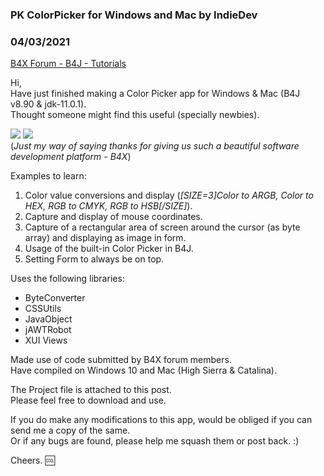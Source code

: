 ### PK ColorPicker for Windows and Mac by IndieDev
### 04/03/2021
[B4X Forum - B4J - Tutorials](https://www.b4x.com/android/forum/threads/129353/)

Hi,  
Have just finished making a Color Picker app for Windows & Mac (B4J v8.90 & jdk-11.0.1).  
Thought someone might find this useful (specially newbies).  
  
 ![](https://www.b4x.com/android/forum/attachments/110923) ![](https://www.b4x.com/android/forum/attachments/110924)  
(*Just my way of saying thanks for giving us such a beautiful software development platform - B4X*)  
  
Examples to learn:  

1. Color value conversions and display (*[SIZE=3]Color to ARGB, Color to HEX, RGB to CMYK, RGB to HSB[/SIZE]*).
2. Capture and display of mouse coordinates.
3. Capture of a rectangular area of screen around the cursor (as byte array) and displaying as image in form.
4. Usage of the built-in Color Picker in B4J.
5. Setting Form to always be on top.

Uses the following libraries:  

- ByteConverter
- CSSUtils
- JavaObject
- jAWTRobot
- XUI Views

Made use of code submitted by B4X forum members.  
Have compiled on Windows 10 and Mac (High Sierra & Catalina).  
  
The Project file is attached to this post.  
Please feel free to download and use.  
  
If you do make any modifications to this app, would be obliged if you can send me a copy of the same.  
Or if any bugs are found, please help me squash them or post back. :)  
  
Cheers. :cool: